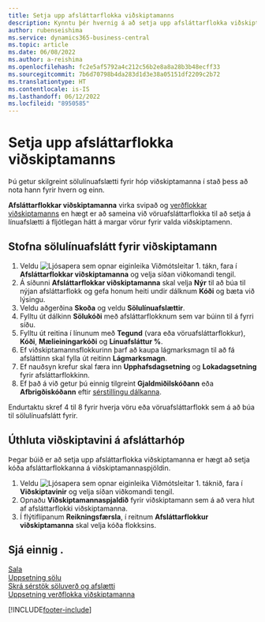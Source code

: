 ```yaml
---
title: Setja upp afsláttarflokka viðskiptamanns
description: Kynntu þér hvernig á að setja upp afsláttarflokka viðskiptamanna og búðu til sölulínuafslætti fyrir þessa flokka.
author: rubenseishima
ms.service: dynamics365-business-central
ms.topic: article
ms.date: 06/08/2022
ms.author: a-reishima
ms.openlocfilehash: fc2e5af5792a4c212c56b2e8a8a28b3b48ecff33
ms.sourcegitcommit: 7b6d70798b4da283d1d3e38a05151df2209c2b72
ms.translationtype: HT
ms.contentlocale: is-IS
ms.lasthandoff: 06/12/2022
ms.locfileid: "8950585"
---
```

# <a name="set-up-customer-discount-groups"></a>Setja upp afsláttarflokka viðskiptamanns

Þú getur skilgreint sölulínuafslætti fyrir hóp viðskiptamanna í stað þess að nota hann fyrir hvern og einn.

**Afsláttarflokkar viðskiptamanna** virka svipað og [verðflokkar viðskiptamanns](sales-how-to-set-up-customer-price-groups.md) en hægt er að sameina við vöruafsláttarflokka til að setja á línuafslætti á fljótlegan hátt á margar vörur fyrir valda viðskiptamenn.

## <a name="create-sales-line-discounts-for-a-customer-group"></a>Stofna sölulínuafslátt fyrir viðskiptamann

1. Veldu ![Ljósapera sem opnar eiginleika Viðmótsleitar 1.](media/ui-search/search_small.png "Segðu mér hvað þú vilt gera") tákn, fara í **Afsláttarflokkar viðskiptamanna** og velja síðan viðkomandi tengil.
2. Á síðunni **Afsláttarflokkar viðskiptamanna** skal velja **Nýr** til að búa til nýjan afsláttarflokk og gefa honum heiti undir dálknum **Kóði** og bæta við lýsingu.
3. Veldu aðgerðina **Skoða** og veldu **Sölulínuafslættir**.
4. Fylltu út dálkinn **Sölukóði** með afsláttarflokknum sem var búinn til á fyrri síðu.
5. Fylltu út reitina í línunum með **Tegund** (vara eða vöruafsláttarflokkur), **Kóði**, **Mælieiningarkóði** og **Línuafsláttur %**.
6. Ef viðskiptamannsflokkurinn þarf að kaupa lágmarksmagn til að fá afsláttinn skal fylla út reitinn **Lágmarksmagn**.
7. Ef nauðsyn krefur skal færa inn **Upphafsdagsetning** og **Lokadagsetning** fyrir afsláttarflokkinn.
8. Ef það á við getur þú einnig tilgreint **Gjaldmiðilskóðann** eða **Afbrigðiskóðann** eftir [sérstillingu dálkanna](ui-personalization-user.md).

Endurtaktu skref 4 til 8 fyrir hverja vöru eða vöruafsláttarflokk sem á að búa til sölulínuafslátt fyrir.

## <a name="assign-a-customer-to-a-discount-group"></a>Úthluta viðskiptavini á afsláttarhóp

Þegar búið er að setja upp afsláttarflokka viðskiptamanna er hægt að setja kóða afsláttarflokkanna á viðskiptamannaspjöldin.

1. Veldu ![Ljósapera sem opnar eiginleika Viðmótsleitar 1.](media/ui-search/search_small.png "Segðu mér hvað þú vilt gera") táknið, fara í **Viðskiptavinir** og velja síðan viðkomandi tengil.
2. Opnaðu **Viðskiptamannaspjaldið** fyrir viðskiptamann sem á að vera hlut af afsláttarflokki viðskiptamanna.
3. Í flýtiflipanum **Reikningsfærsla**, í reitnum **Afsláttarflokkur viðskiptamanna** skal velja kóða flokksins.

## <a name="see-also"></a>Sjá einnig .

[Sala](sales-manage-sales.md)  
[Uppsetning sölu](sales-setup-sales.md)  
[Skrá sérstök söluverð og afslætti](sales-how-record-sales-price-discount-payment-agreements.md)  
[Uppsetning verðflokka viðskiptamanna](sales-how-to-set-up-customer-price-groups.md)  

[!INCLUDE[footer-include](includes/footer-banner.md)]
